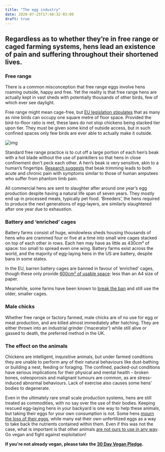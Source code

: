 ```yaml
---
title: "The egg industry"
date: 2020-07-25T17:40:32-03:00
draft: true
---
```

## Regardless as to whether they’re in free range or caged farming systems, hens lead an existence of pain and suffering throughout their shortened lives.

### Free range

There is a common misconception that free range eggs involve hens roaming outside, happy and free. Yet the reality is that free range hens are actually kept in vast sheds with potentially thousands of other birds, few of which ever see daylight.

Free range might mean cage-free, but [EU legislation stipulates](https://eur-lex.europa.eu/LexUriServ/LexUriServ.do?uri=OJ:L:1999:203:0053:0057:EN:PDF) that as many as nine birds can occupy one square metre of floor space. Provided the bird-to-floor ratio is met, these laws do not stop chickens being stacked tier upon tier. They must be given some kind of outside access, but in such confined spaces only few birds are ever able to actually make it outside.

![img](https://www.vegansociety.com/sites/default/files/uploads/Rescued%20chickens%20-%20credit%20Animal%20Place.jpg)

Standard free range practice is to cut off a large portion of each hen’s beak with a hot blade without the use of painkillers so that hens in close confinement don’t peck each other. A hen’s beak is very sensitive, akin to a human’s fingertips. [Research suggests](http://www.upc-online.org/debeaking/ota.html) that beak trimming leads to both acute and chronic pain with symptoms similar to those of human amputees who suffer from phantom limb pain.

All commercial hens are sent to slaughter after around one year’s egg production despite having a natural life span of seven years. They mostly end up in processed meats, typically pet food. ‘Breeders’, the hens required to produce the next generations of egg-layers, are similarly slaughtered after one year due to exhaustion.

### Battery and ‘enriched’ cages

Battery farms consist of huge, windowless sheds housing thousands of hens who are crammed four or five at a time into small wire cages stacked on top of each other in rows. Each hen may have as little as 430cm² of space: too small to spread even one wing. Battery farms exist across the world, and the majority of egg-laying hens in the US are battery, despite bans in some states.

In the EU, barren battery cages are banned in favour of ‘enriched’ cages, though these only provide [600cm² of usable space](https://eur-lex.europa.eu/LexUriServ/LexUriServ.do?uri=OJ:L:1999:203:0053:0057:EN:PDF ): less than an A4 size of paper.

Meanwhile, some farms have been known to [break the ban](https://www.bbc.co.uk/news/uk-16540769) and still use the older, smaller cages.

### Male chicks

Whether free range or factory farmed, male chicks are of no use for egg or meat production, and are killed almost immediately after hatching. They are either thrown into an industrial grinder (‘macerator’) while still alive or gassed to death, the preferred method in the UK.

### The effect on the animals

Chickens are intelligent, inquisitive animals, but under farmed conditions they are unable to perform any of their natural behaviours like dust-bathing or building a nest, feeding or foraging. The confined, packed-out conditions have serious implications for their physical and mental health – broken bones, osteoporosis and malignant tumours are common, as are stress-induced abnormal behaviours. Lack of exercise also causes some hens’ bodies to degenerate.

Even in the ultimately rare small scale production systems, hens are still treated as commodities, with no say over the use of their bodies. Keeping rescued egg-laying hens in your backyard is one way to help these animals, but taking their eggs for your own consumption is not. Some hens [mourn the loss of their eggs](http://gentleworld.org/a-chickens-relationship-with-her-eggs/), while many eat their own unfertilized eggs as a way to take back the nutrients contained within them. Even if this was not the case, what is important is that other animals [are not ours to use in any way](https://www.vegansociety.com/go-vegan/definition-veganism). Go vegan and fight against exploitation!

**If you're not already vegan, please take the [30 Day Vegan Pledge](https://www.vegansociety.com/go-vegan/take-vegan-pledge).**
